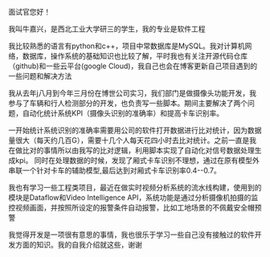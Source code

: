 面试官您好！

我叫牛嘉兴，是西北工业大学研三的学生，我的专业是软件工程

我比较熟悉的语言有python和c++，项目中常数据库是MySQL。我对计算机网络，数据库，操作系统的基础知识也比较了解，平时我也有关注开源代码仓库（github)和一些云平台(google Cloud)，我自己也会在博客更新自己项目遇到的一些问题和解决方法

我从去年j八月到今年三月份在博世公司实习，我们部门是做摄像头功能开发，我参与了车辆和行人检测部分的开发，也负责写一些脚本。期间主要解决了两个问题，自动化统计系统KPI（摄像头识别的准确率）和提高卡车识别率。

一开始统计系统识别的准确率需要用公司的软件打开数据进行比对统计，因为数据量很大（每天约几百G），需要十几个人每天花四小时去比对统计。之前一直是我在做比对的事情所以由我写的比对逻辑，利用脚本实现了自动化对信号数据处理生成kpi。
同时在处理数据的时候，发现了厢式卡车识别不理想，通过在原有模型外串联一个针对卡车的辅助模型,最后达到对厢式卡车识别率0.4--0.7。

我也有学习一些工程类项目，最近在做实时视频分析系统的流水线构建，使用到的模块是Dataflow和Video Intelligence API，系统功能是通过分析摄像机拍摄的监控视频画面，并按照所设定的报警条件自动报警，比如工地场景的不佩戴安全帽预警

我觉得开发是一项很有意思的事情，我也很乐于学习一些自己没有接触过的软件开发方面的知识。我的自我介绍就这些，谢谢